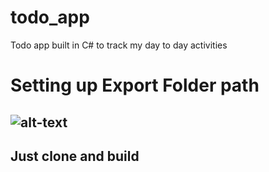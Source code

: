 # todo_app
Todo app built in C# to track my day to day activities 

# Setting up Export Folder path
![alt-text]("todo_list_app/Images/Link.png")
---
##  Just clone and build
